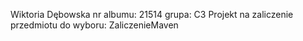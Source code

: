 Wiktoria Dębowska nr albumu: 21514 grupa: C3
Projekt na zaliczenie przedmiotu do wyboru: ZaliczenieMaven
